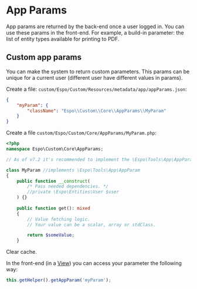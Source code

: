 # App Params

App params are returned by the back-end once a user logged in. You can use these params in the front-end. For example, a build-in parameter: the list of entity types available for printing to PDF.

## Custom app params

You can make the system to return custom parameters. This params can be unique for a current user (different user have different values in params).

Create a file: `custom/Espo/Custom/Resources/metadata/app/appParams.json`:

```json
{
    "myParam": {
        "className": "Espo\\Custom\\Core\\AppParams\\MyParam"
    }
}
```

Create a file `custom/Espo/Custom/Core/AppParams/MyParam.php`:

```php
<?php
namespace Espo\Custom\Core\AppParams;

// As of v7.2 it's recommended to implement the \Espo\Tools\App\AppParam interface.

class MyParam //implements \Espo\Tools\App\AppParam
{
    public function __construct(
        /* Pass needed dependencies. */        
        //private \Espo\Entities\User $user
    ) {}
    
    public function get(): mixed
    {
        // Value fetching logic.
        // Your value can be a scalar, array or stdClass.

        return $someValue;
    }
```

Clear cache.

In the front-end (in a [View](view.md)) you can access your parameter the following way:

```js
this.getHelper().getAppParam('myParam');
```
